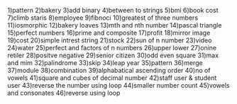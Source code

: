 1)pattern 
2)bakery
3)add binary
4)between to strings
5)bmi
6)book cost
7)climb staris
8)employee
9)fibnoci
10)greatest of three numbers
11)iosmorphic
12)bakery loaves
13)mth and nth number
14)pascal triangle
15)perfect numbers
16)prime and composite
17)profit
18)mirror image
19)cost 
20)simple intrest string
21)stock
22)sun of n number
23)video 
24)water
25)perfect and factors of n numbers
26)upper lower
27)onine retiler
28)positve negative
29)senior citizen
30)odd even square
31)max and mim
32)palindrome
33)skip
34)leap year
35)pattern
36)merge
37)module
38)combination
39)alphabatical ascending order
40)no of vowels
41)square and cubes of decimal number
42)staff user & student user
43)reverse the number using loop
44)smaller number count
45)vowels and consonates
46)reverse using loop

